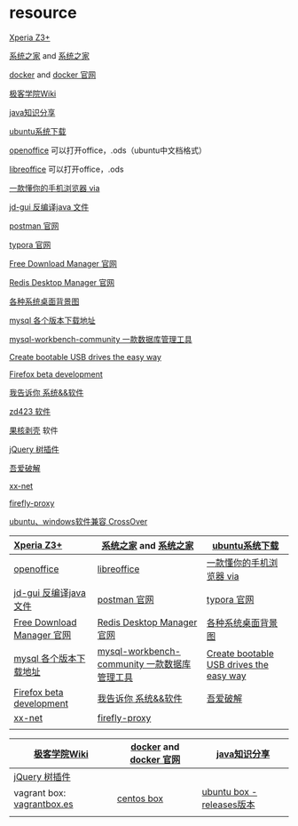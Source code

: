 # resource   

[Xperia Z3+](http://bbs.gfan.com/forum.php?mod=viewthread&tid=9191328) 

[系统之家](http://www.xitongzhijia.net/win7/201801/117820.html)  and  [系统之家](http://www.xitongzhijia.net/)

[docker](https://yeasy.gitbooks.io/docker_practice/content/)  and [docker 官网](https://docs.docker.com/install/)

[极客学院Wiki](http://wiki.jikexueyuan.com/list/front-end/)

[java知识分享](http://java1234.com/)

[ubuntu系统下载](http://cdimage.ubuntu.com/ubuntu-gnome/releases/)

[openoffice](http://www.openoffice.org/download/index.html) 可以打开office，.ods（ubuntu中文档格式）

[libreoffice](https://www.libreoffice.org/ ) 可以打开office，.ods

[一款懂你的手机浏览器 via](https://coolapk.com/apk/mark.via)

[jd-gui 反编译java 文件](http://jd.benow.ca/)

[postman 官网](https://www.getpostman.com/)

[typora 官网](https://typora.io/)

[Free Download Manager 官网](https://www.freedownloadmanager.org/)

[Redis Desktop Manager 官网](https://redisdesktop.com/)

[各种系统桌面背景图](http://oswallpapers.com/)

[mysql 各个版本下载地址](http://ftp.ntu.edu.tw/MySQL/Downloads/)

[mysql-workbench-community 一款数据库管理工具](https://dev.mysql.com/get/Downloads/MySQLGUITools/mysql-workbench-community-6.3.10-winx64.msi)

[Create bootable USB drives the easy way ](https://rufus.ie/en_IE.html?tdsourcetag=s_pcqq_aiomsg)

[Firefox beta development ](https://www.mozilla.org/zh-CN/firefox/channel/desktop/)

[我告诉你   系统&&软件](https://msdn.itellyou.cn/)

[zd423 软件](http://www.zdfans.com/)

[果核剥壳](https://www.ghpym.com/) 软件

[jQuery 树插件](http://http://www.treejs.cn/v3/demo.php#_101)

[吾爱破解](https://www.52pojie.cn/)

[xx-net](https://github.com/XX-net/XX-Net)

[firefly-proxy](https://github.com/yinghuocho/firefly-proxy)

[ubuntu、windows软件兼容 CrossOver](http://www.crossoverchina.com/news/ )





| [Xperia Z3+](http://bbs.gfan.com/forum.php?mod=viewthread&tid=9191328) | [系统之家](http://www.xitongzhijia.net/win7/201801/117820.html) and [系统之家](http://www.xitongzhijia.net/) | [ubuntu系统下载](http://cdimage.ubuntu.com/ubuntu-gnome/releases/) |
| :----------------------------------------------------------- | ------------------------------------------------------------ | ------------------------------------------------------------ |
| [openoffice](http://www.openoffice.org/download/index.html)  | [libreoffice](https://www.libreoffice.org/)                  | [一款懂你的手机浏览器 via](https://coolapk.com/apk/mark.via) |
| [jd-gui 反编译java 文件](http://jd.benow.ca/)                | [postman 官网](https://www.getpostman.com/)                  | [typora 官网](https://typora.io/)                            |
| [Free Download Manager 官网](https://www.freedownloadmanager.org/) | [Redis Desktop Manager 官网](https://redisdesktop.com/)      | [各种系统桌面背景图](http://oswallpapers.com/)               |
| [mysql 各个版本下载地址](http://ftp.ntu.edu.tw/MySQL/Downloads/) | [mysql-workbench-community 一款数据库管理工具](https://dev.mysql.com/get/Downloads/MySQLGUITools/mysql-workbench-community-6.3.10-winx64.msi) | [Create bootable USB drives the easy way](https://rufus.ie/en_IE.html?tdsourcetag=s_pcqq_aiomsg) |
| [Firefox beta development](https://www.mozilla.org/zh-CN/firefox/channel/desktop/) | [我告诉你 系统&&软件](https://msdn.itellyou.cn/)             | [吾爱破解](https://www.52pojie.cn/)                          |
| [xx-net](https://github.com/XX-net/XX-Net)                   | [firefly-proxy](https://github.com/yinghuocho/firefly-proxy) |                                                              |
|                                                              |                                                              |                                                              |







| [极客学院Wiki](http://wiki.jikexueyuan.com/list/front-end/)  | [docker](https://yeasy.gitbooks.io/docker_practice/content/) and [docker 官网](https://docs.docker.com/install/) | [java知识分享](http://java1234.com/)                         |
| ------------------------------------------------------------ | ------------------------------------------------------------ | ------------------------------------------------------------ |
| [jQuery 树插件](http://http://www.treejs.cn/v3/demo.php#_101) |                                                              |                                                              |
| vagrant box: [vagrantbox.es](http://www.vagrantbox.es/)      | [centos box](http://cloud.centos.org/centos/7/vagrant/x86_64/images/) | [ubuntu box -releases版本](http://cloud-images.ubuntu.com/releases/releases/ "记得要下载release版本") |
|                                                              |                                                              |                                                              |

